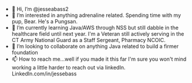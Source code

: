 - 👋 Hi, I’m @jesseabass2
- 👀 I’m interested in anything adrenaline related. Spending time with my pup, Bear. He's a Pungsan.
- 🌱 I’m currently learning Java/AWS through NSS but still dabble in the healthcare field until next year. I'm a Veteran still actively serving in the CT Army National Guard as a Staff Sergeant, Pharmacy NCOIC.
- 💞️ I’m looking to collaborate on anything Java related to build a firmer foundation
- 📫 How to reach me...well if you made it this far I'm sure you won't mind working a little harder to reach out via linkedIn. LinkedIn.com/in/jessebass

<!---
jesseabass2/jesseabass2 is a ✨ special ✨ repository because its `README.md` (this file) appears on your GitHub profile.
You can click the Preview link to take a look at your changes.
--->
